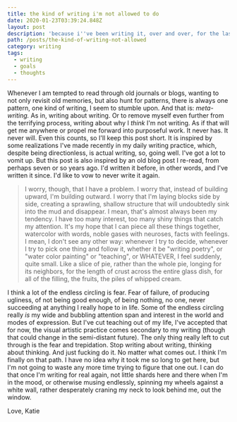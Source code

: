 ```yaml
---
title: the kind of writing i'm not allowed to do
date: 2020-01-23T03:39:24.848Z
layout: post
description: 'because i''ve been writing it, over and over, for the last ten years'
path: /posts/the-kind-of-writing-not-allowed
category: writing
tags:
  - writing
  - goals
  - thoughts
---
```

Whenever I am tempted to read through old journals or blogs, wanting to not only revisit old memories, but also hunt for patterns, there is always one pattern, one kind of writing, I seem to stumble upon. And that is: _meta-writing._ As in, writing about writing. Or to remove myself even further from the terrifying process, writing about why I _think_ I'm not writing. As if that will get me anywhere or propel me forward into purposeful work. It never has. It never will. Even this counts, so I'll keep this post short. It is inspired by some realizations I've made recently in my daily writing practice, which, despite being directionless, is actual writing, so, going well. I've got a lot to vomit up. But this post is also inspired by an old blog post I re-read, from perhaps seven or so years ago. I'd written it before, in other words, and I've written it since. I'd like to vow to never write it again. 



> I worry, though, that I have a problem. I worry that, instead of building upward, I'm building outward. I worry that I'm laying blocks side by side, creating a sprawling, shallow structure that will undoubtedly sink into the mud and disappear. I mean, that's almost always been my tendency. I have too many interest, too many shiny things that catch my attention. It's my hope that I can piece all these things together, watercolor with words, noble gases with neuroses, facts with feelings. I mean, I don't see any other way: whenever I try to decide, whenever I try to pick one thing and follow it, whether it be "writing poetry", or "water color painting" or "teaching", or WHATEVER, I feel suddenly, quite small. Like a slice of pie, rather than the whole pie, longing for its neighbors, for the length of crust across the entire glass dish, for all of the filling, the fruits, the piles of whipped cream.



I think a lot of the endless circling is fear. Fear of failure, of producing ugliness, of not being good enough, of being nothing, no one, never succeeding at anything I really hope to in life. Some of the endless circling really _is_ my wide and bubbling attention span and interest in the world and modes of expression. But I've cut teaching out of my life, I've accepted that for now, the visual artistic practice comes secondary to my writing (though that could change in the semi-distant future). The only thing really left to cut through is the fear and trepidation. Stop writing about writing, thinking about thinking. And just fucking do it. No matter what comes out. I think I'm finally on that path. I have no idea why it took me so long to get here, but I'm not going to waste any more time trying to figure that one out. I can do that once I'm writing for real again, not little shards here and there when I'm in the mood, or otherwise musing endlessly, spinning my wheels against a white wall, rather desperately craning my neck to look behind me, out the window.



Love, Katie

